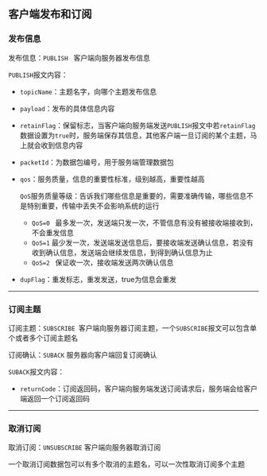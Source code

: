 ## 客户端发布和订阅

### 发布信息

发布信息：`PUBLISH ` 客户端向服务器发布信息

`PUBLISH`报文内容：

- `topicName`：主题名字，向哪个主题发布信息

- `payload`：发布的具体信息内容

- `retainFlag`：保留标志，当客户端向服务端发送`PUBLISH`报文中若`retainFlag`数据设置为`true`时，服务端保存其信息，其他客户端一旦订阅的某个主题，马上就会收到信息内容

- `packetId`：为数据包编号，用于服务端管理数据包

- `qos`：服务质量，信息的重要性标准，级别越高，重要性越高

  `QoS`服务质量等级：告诉我们哪些信息是重要的，需要准确传输，哪些信息不是特别重要，传输中丢失不会影响系统的运行

  - `QoS=0 ` 最多发一次，发送端只发一次，不管信息有没有被接收端接收到，不会重发信息
  - `QoS=1`  最少发一次，发送端发送信息后，要接收端发送确认信息，若没有收到确认信息，发送端会继续发信息，到得到确认信息为止
  - `QoS=2 ` 保证收一次，接收端发送两次确认信息

- `dupFlag`：重发标志，重发发送，true为信息会重发

***

### 订阅主题

订阅主题：`SUBSCRIBE `客户端向服务器订阅主题，一个`SUBSCRIBE`报文可以包含单个或者多个订阅主题名

订阅确认：`SUBACK`   服务器向客户端回复订阅确认

`SUBACK`报文内容：

- `returnCode`：订阅返回码，客户端向服务端发送订阅请求后，服务端会给客户端返回一个订阅返回码

***

### 取消订阅

取消订阅：`UNSUBSCRIBE`  客户端向服务器取消订阅

一个取消订阅数据包可以有多个取消的主题名，可以一次性取消订阅多个主题

